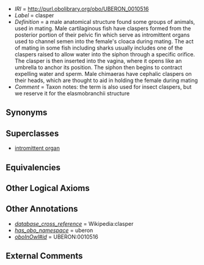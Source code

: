  * *IRI* = http://purl.obolibrary.org/obo/UBERON_0010516
 * *Label* = clasper
 * *Definition* = a male anatomical structure found some groups of animals, used in mating. Male cartilaginous fish have claspers formed from the posterior portion of their pelvic fin which serve as intromittent organs used to channel semen into the female's cloaca during mating. The act of mating in some fish including sharks usually includes one of the claspers raised to allow water into the siphon through a specific orifice. The clasper is then inserted into the vagina, where it opens like an umbrella to anchor its position. The siphon then begins to contract expelling water and sperm. Male chimaeras have cephalic claspers on their heads, which are thought to aid in holding the female during mating
 * *Comment* = Taxon notes: the term is also used for insect claspers, but we reserve it for the elasmobranchii structure

## Synonyms


## Superclasses

 * [intromittent organ](../../UBERON/11/UBERON_0008811.md)

## Equivalencies


## Other Logical Axioms


## Other Annotations

 * *[database_cross_reference](../../ef/oboInOwl#hasDbXref.md)* = Wikipedia:clasper
 * *[has_obo_namespace](../../ce/oboInOwl#hasOBONamespace.md)* = uberon
 * *[oboInOwl#id](../../id/oboInOwl#id.md)* = UBERON:0010516

## External Comments

